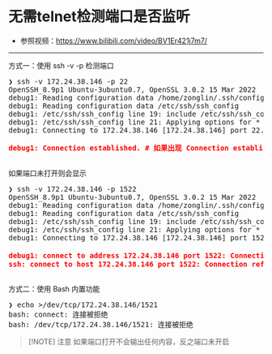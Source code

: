 # 无需telnet检测端口是否监听

- 参照视频：<https://www.bilibili.com/video/BV1Er421j7m7/>

---

方式一：使用 ssh -v -p 检测端口

<pre>
❯ ssh -v 172.24.38.146 -p 22
OpenSSH_8.9p1 Ubuntu-3ubuntu0.7, OpenSSL 3.0.2 15 Mar 2022
debug1: Reading configuration data /home/zonglin/.ssh/config
debug1: Reading configuration data /etc/ssh/ssh_config
debug1: /etc/ssh/ssh_config line 19: include /etc/ssh/ssh_config.d/*.conf matched no files
debug1: /etc/ssh/ssh_config line 21: Applying options for *
debug1: Connecting to 172.24.38.146 [172.24.38.146] port 22.
<font color="red"><strong>
debug1: Connection established. # 如果出现 Connection established. 表明端口以打开
</strong></font>
</pre>

如果端口未打开则会显示

<pre>
❯ ssh -v 172.24.38.146 -p 1522
OpenSSH_8.9p1 Ubuntu-3ubuntu0.7, OpenSSL 3.0.2 15 Mar 2022
debug1: Reading configuration data /home/zonglin/.ssh/config
debug1: Reading configuration data /etc/ssh/ssh_config
debug1: /etc/ssh/ssh_config line 19: include /etc/ssh/ssh_config.d/*.conf matched no files
debug1: /etc/ssh/ssh_config line 21: Applying options for *
debug1: Connecting to 172.24.38.146 [172.24.38.146] port 1522.
<font color="red"><strong>
debug1: connect to address 172.24.38.146 port 1522: Connection refused # 端口未开启
ssh: connect to host 172.24.38.146 port 1522: Connection refused
</strong></font>
</pre>

方式二：使用 Bash 内置功能

<pre>
❯ echo >/dev/tcp/172.24.38.146/1521
bash: connect: 连接被拒绝
bash: /dev/tcp/172.24.38.146/1521: 连接被拒绝
</pre>

> [!NOTE] 注意
> 如果端口打开不会输出任何内容，反之端口未开启